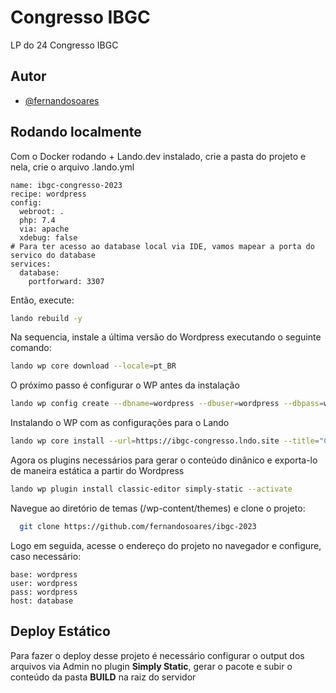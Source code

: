 # Congresso IBGC

LP do 24 Congresso IBGC

## Autor

- [@fernandosoares](https://www.github.com/fernandosoares)

## Rodando localmente

Com o Docker rodando + Lando.dev instalado, crie a pasta do projeto e nela, crie o arquivo .lando.yml

```
name: ibgc-congresso-2023
recipe: wordpress
config:
  webroot: .
  php: 7.4
  via: apache
  xdebug: false
# Para ter acesso ao database local via IDE, vamos mapear a porta do servico do database
services:
  database:
    portforward: 3307
```

Então, execute:

```bash
lando rebuild -y
```

Na sequencia, instale a última versão do Wordpress executando o seguinte comando:

```bash
lando wp core download --locale=pt_BR
```

O próximo passo é configurar o WP antes da instalação

```bash
lando wp config create --dbname=wordpress --dbuser=wordpress --dbpass=wordpress --dbhost=database
```

Instalando o WP com as configurações para o Lando

```bash
lando wp core install --url=https://ibgc-congresso.lndo.site --title="Congresso | IBGC" --admin_user=admin --admin_password=admin --admin_email=admin@lndol.site
```

Agora os plugins necessários para gerar o conteúdo dinânico e exporta-lo de maneira estática a partir do Wordpress

```bash
lando wp plugin install classic-editor simply-static --activate
```

Navegue ao diretório de temas (/wp-content/themes) e clone o projeto:

```bash
  git clone https://github.com/fernandosoares/ibgc-2023
```

Logo em seguida, acesse o endereço do projeto no navegador e configure, caso necessário:

```
base: wordpress
user: wordpress
pass: wordpress
host: database
```

## Deploy Estático

Para fazer o deploy desse projeto é necessário configurar o output dos arquivos via Admin
no plugin **Simply Static**, gerar o pacote e subir o conteúdo da pasta **BUILD** na raiz do servidor
